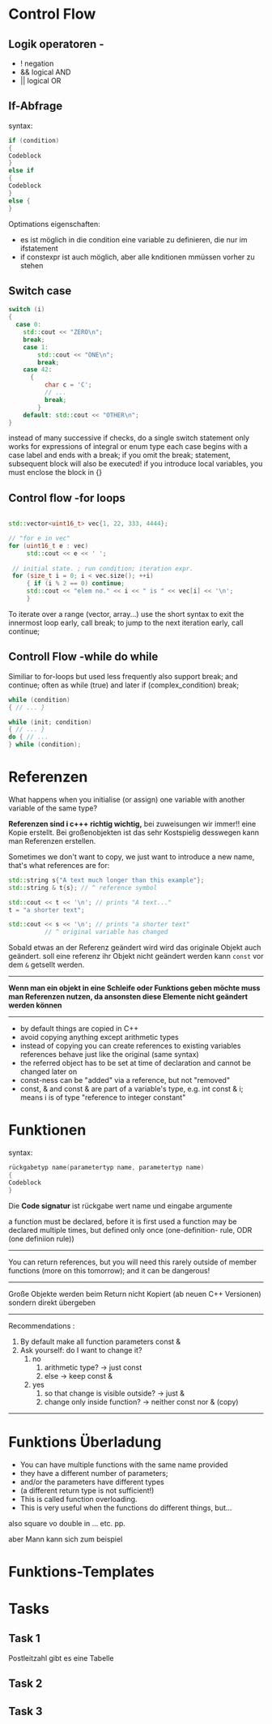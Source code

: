 # Control Flow
## Logik operatoren -
- ! negation
- && logical AND
- || logical OR
## If-Abfrage
syntax: 
```c++
if (condition)
{
Codeblock
}
else if
{
Codeblock
}
else {
}
```
Optimations eigenschaften:
- es ist möglich in die condition eine variable zu definieren, die nur im ifstatement 
- if constexpr ist auch möglich, aber alle knditionen mmüssen vorher zu stehen
## Switch case 

```c++
switch (i)
{
  case 0: 
	std::cout << "ZERO\n"; 
	break; 
	case 1: 
		std::cout << "ONE\n";
		break; 
	case 42: 
	  { 
		  char c = 'C'; 
		  // ... 
		  break; 
		} 
	default: std::cout << "OTHER\n"; 
}
```
instead of many successive if checks, do a single switch statement only works for expressions of integral or enum type each case begins with a case label and ends with a break; if you omit the break; statement, subsequent block will also be executed! if you introduce local variables, you must enclose the block in {}
## Control flow -for loops
```c++

std::vector<uint16_t> vec{1, 22, 333, 4444}; 

// "for e in vec" 
for (uint16_t e : vec)
	 std::cout << e << ' '; 
	 
 // initial state. ; run condition; iteration expr. 
 for (size_t i = 0; i < vec.size(); ++i) 
	 { if (i % 2 == 0) continue; 
	 std::cout << "elem no." << i << " is " << vec[i] << '\n';
	 }
```
To iterate over a range (vector, array...) use the short syntax to exit the innermost loop early, call break; to jump to the next iteration early, call continue;

## Controll Flow -while do while

Similiar to for-loops but used less frequently also support break; and continue; often as while (true) and later if (complex_condition) break;

```c++
while (condition) 
{ // ... } 

while (init; condition) 
{ // ... } 
do { // ... 
} while (condition);
```

# Referenzen
What happens when you initialise (or assign) one variable with another variable of the same type?

**Referenzen sind i c+++ richtig wichtig,**
bei zuweisungen wir immer!! eine Kopie erstellt. 
Bei  großenobjekten ist das sehr Kostspielig desswegen kann man Referenzen erstellen. 

Sometimes we don't want to copy, we just want to introduce a new name, that's what references are for:

```c++
std::string s{"A text much longer than this example"}; 
std::string & t{s}; // ^ reference symbol 

std::cout << t << '\n'; // prints "A text..." 
t = "a shorter text"; 

std::cout << s << '\n'; // prints "a shorter text" 
          // ^ original variable has changed
```

Sobald etwas an der Referenz geändert wird wird das originale Objekt auch geändert.
soll eine referenz ihr Objekt nicht geändert werden kann `const` vor dem `&` getsellt werden.

___
**Wenn man ein objekt in eine Schleife oder Funktions geben möchte muss man Referenzen nutzen, da ansonsten diese Elemente nicht geändert werden können**
___
- by default things are copied in C++ 
- avoid copying anything except arithmetic types
- instead of copying you can create references to existing variables references behave just like the original (same syntax) 
- the referred object has to be set at time of declaration and cannot be changed later on
- const-ness can be "added" via a reference, but not "removed" 
- const, & and const & are part of a variable's type, e.g. int const & i; means i is of type "reference to integer constant"

# Funktionen
syntax:
```c++
rückgabetyp name(parametertyp name, parametertyp name)
{
Codeblock
}
```
Die **Code signatur** ist rückgabe wert name und eingabe argumente

a function must be declared, before it is first used a function may be declared multiple times, but defined only once (one-definition- rule, ODR (one definiion rule))

___
You can return references, but you will need this rarely outside of member functions (more on this tomorrow); and it can be dangerous!
___
Große Objekte werden beim Return nicht Kopiert (ab neuen C++ Versionen) sondern direkt übergeben
___
Recommendations :
1. By default make all function parameters const & 
2. Ask yourself: do I want to change it? 
	1. no 
		1. arithmetic type? → just const 
		2. else → keep const & 
	2. yes 
		1. so that change is visible outside? → just & 
		2. change only inside function? → neither const nor & (copy)
___
# Funktions Überladung

- You can have multiple functions with the same name provided 
- they have a different number of parameters; 
- and/or the parameters have different types 
- (a different return type is not sufficient!) 
- This is called function overloading.
- This is very useful when the functions do different things, but...

also square vo double in  ... etc. pp.

aber Mann kann sich zum beispiel

# Funktions-Templates


# Tasks
## Task 1
Postleitzahl gibt es eine Tabelle

## Task 2


## Task 3